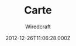 ---
title: Carte
github: 'https://github.com/Wiredcraft/carte'
demo: 'http://wiredcraft.github.io/carte/'
author: Wiredcraft
ssg:
  - Jekyll
cms:
  - No Cms
date: 2012-12-26T11:06:28.000Z
github_branch: gh-pages
description: Simple Jekyll-based documentation site for APIs.
stale: false
---